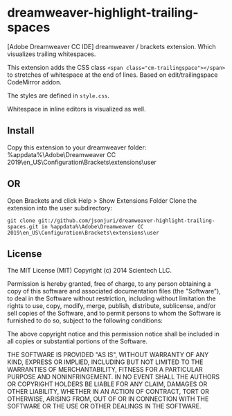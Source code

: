 dreamweaver-highlight-trailing-spaces
=======================

[Adobe Dreamweaver CC IDE] dreamweaver / brackets extension. Which visualizes trailing whitespaces.

This extension adds the CSS class `<span class="cm-trailingspace"></span>` to stretches of whitespace at the end of lines. Based on edit/trailingspace CodeMirror addon.

The styles are defined in `style.css`.

Whitespace in inline editors is visualized as well.

## Install

Copy this extension to your dreamweaver folder:
%appdata%\Adobe\Dreamweaver CC 2019\en_US\Configuration\Brackets\extensions\user

## OR

Open Brackets and click Help > Show Extensions Folder
Clone the extension into the user subdirectory:

    git clone git://github.com/jsonjuri/dreamweaver-highlight-trailing-spaces.git in %appdata%\Adobe\Dreamweaver CC 2019\en_US\Configuration\Brackets\extensions\user   

## License

The MIT License (MIT)
Copyright (c) 2014 Scientech LLC.
 
Permission is hereby granted, free of charge, to any person obtaining a copy of this software and associated documentation files (the "Software"), to deal in the Software without restriction, including without limitation the rights to use, copy, modify, merge, publish, distribute, sublicense, and/or sell copies of the Software, and to permit persons to whom the Software is furnished to do so, subject to the following conditions:
 
The above copyright notice and this permission notice shall be included in all copies or substantial portions of the Software.
 
THE SOFTWARE IS PROVIDED "AS IS", WITHOUT WARRANTY OF ANY KIND, EXPRESS OR IMPLIED, INCLUDING BUT NOT LIMITED TO THE WARRANTIES OF MERCHANTABILITY, FITNESS FOR A PARTICULAR PURPOSE AND NONINFRINGEMENT. IN NO EVENT SHALL THE AUTHORS OR COPYRIGHT HOLDERS BE LIABLE FOR ANY CLAIM, DAMAGES OR OTHER LIABILITY, WHETHER IN AN ACTION OF CONTRACT, TORT OR OTHERWISE, ARISING FROM, OUT OF OR IN CONNECTION WITH THE SOFTWARE OR THE USE OR OTHER DEALINGS IN THE SOFTWARE.

